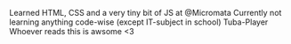 Learned HTML, CSS and a very tiny bit of JS at @Micromata
Currently not learning anything code-wise (except IT-subject in school)
Tuba-Player
Whoever reads this is awsome <3
